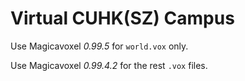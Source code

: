 # Virtual CUHK(SZ) Campus

Use Magicavoxel *0.99.5* for `world.vox` only.

Use Magicavoxel *0.99.4.2* for the rest `.vox` files.
